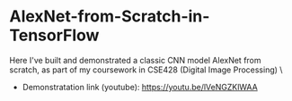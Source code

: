 # AlexNet-from-Scratch-in-TensorFlow

Here I've built and demonstrated a classic CNN model AlexNet from scratch, as part of my coursework in CSE428 (Digital Image Processing) \
* Demonstratation link (youtube): https://youtu.be/lVeNGZKlWAA 
